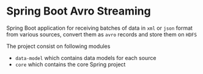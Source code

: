 # Spring Boot Avro Streaming

Spring Boot application for receiving batches of data in `xml` or `json` format 
from various sources, convert them as `avro` records and store them on `HDFS`

The project consist on following modules

* `data-model` which contains data models for each source
* `core` which contains the core Spring project
